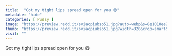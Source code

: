 ```yaml
---
title:  "Got my tight lips spread open for you 😋"
metadate: "hide"
categories: [ Pussy ]
image: "https://preview.redd.it/sviacpiubso51.jpg?auto=webp&s=8e1010ee26294386749a60388da073011572787e"
thumb: "https://preview.redd.it/sviacpiubso51.jpg?width=320&crop=smart&auto=webp&s=a48478ae98dd12e2855109b663c8beccbb8bd722"
visit: ""
---
```

Got my tight lips spread open for you 😋
